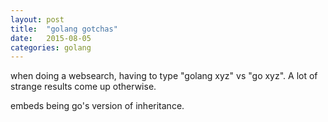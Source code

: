```yaml
---
layout: post
title:  "golang gotchas"
date:   2015-08-05 
categories: golang
---
```


when doing a websearch, having to type "golang xyz" vs "go xyz". A lot of strange results come up otherwise.

embeds being go's version of inheritance.

